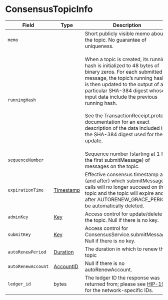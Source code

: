 # ConsensusTopicInfo

| Field              | Type                                                             | Description                                                                                                                                                                                                                                                                                                                                                                                                       |
| ------------------ | ---------------------------------------------------------------- | ----------------------------------------------------------------------------------------------------------------------------------------------------------------------------------------------------------------------------------------------------------------------------------------------------------------------------------------------------------------------------------------------------------------- |
| `memo`             | ​                                                                | Short publicly visible memo about the topic. No guarantee of uniqueness.                                                                                                                                                                                                                                                                                                                                          |
| `runningHash`      | ​                                                                | <p>When a topic is created, its running hash is initialized to 48 bytes of binary zeros. For each submitted message, the topic’s running hash is then updated to the output of a particular SHA-384 digest whose input data include the previous running hash.<br><br>See the TransactionReceipt.proto documentation for an exact description of the data included in the SHA-384 digest used for the update.</p> |
| `sequenceNumber`   |                                                                  | Sequence number (starting at 1 for the first submitMessage) of messages on the topic.                                                                                                                                                                                                                                                                                                                             |
| `expirationTime`   | ​[Timestamp](timestamp.md)​                                      | Effective consensus timestamp at (and after) which submitMessage calls will no longer succeed on the topic and the topic will expire and after AUTORENEW\_GRACE\_PERIOD be automatically deleted.                                                                                                                                                                                                                 |
| `adminKey`         | ​[Key](../../../docs/hedera-api/basic-types/key.md)​             | Access control for update/delete of the topic. Null if there is no key.                                                                                                                                                                                                                                                                                                                                           |
| `submitKey`        | ​[Key](../../../docs/hedera-api/basic-types/key.md)​             | Access control for ConsensusService.submitMessage. Null if there is no key.                                                                                                                                                                                                                                                                                                                                       |
| `autoRenewPeriod`  | ​[Duration](../miscellaneous/duration.md)​                       | The duration in which to renew the topic                                                                                                                                                                                                                                                                                                                                                                          |
| `autoRenewAccount` | ​[AccountID](../../../docs/hedera-api/basic-types/accountid.md)​ | Null if there is no autoRenewAccount.                                                                                                                                                                                                                                                                                                                                                                             |
| `ledger_id`        | bytes                                                            | The ledger ID the response was returned from; please see [HIP-198](https://github.com/hashgraph/hedera-improvement-proposal/blob/master/HIP/hip-198.md) for the network-specific IDs.                                                                                                                                                                                                                             |
